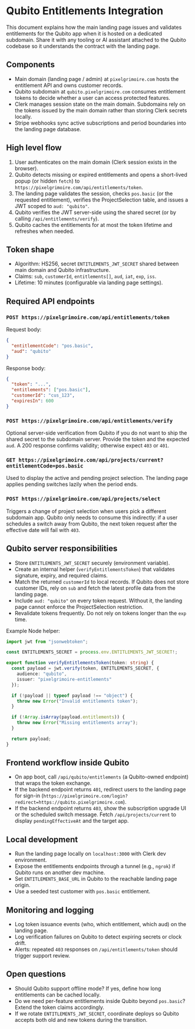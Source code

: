 # Qubito Entitlements Integration

This document explains how the main landing page issues and validates entitlements for the Qubito app when it is hosted on a dedicated subdomain. Share it with any tooling or AI assistant attached to the Qubito codebase so it understands the contract with the landing page.

## Components
- Main domain (landing page / admin) at `pixelgrimoire.com` hosts the entitlement API and owns customer records.
- Qubito subdomain at `qubito.pixelgrimoire.com` consumes entitlement tokens to decide whether a user can access protected features.
- Clerk manages session state on the main domain. Subdomains rely on the tokens issued by the main domain rather than storing Clerk secrets locally.
- Stripe webhooks sync active subscriptions and period boundaries into the landing page database.

## High level flow
1. User authenticates on the main domain (Clerk session exists in the browser).
2. Qubito detects missing or expired entitlements and opens a short-lived popup (or hidden `fetch`) to `https://pixelgrimoire.com/api/entitlements/token`.
3. The landing page validates the session, checks `pos.basic` (or the requested entitlement), verifies the ProjectSelection table, and issues a JWT scoped to `aud: "qubito"`.
4. Qubito verifies the JWT server-side using the shared secret (or by calling `/api/entitlements/verify`).
5. Qubito caches the entitlements for at most the token lifetime and refreshes when needed.

## Token shape
- Algorithm: HS256, secret `ENTITLEMENTS_JWT_SECRET` shared between main domain and Qubito infrastructure.
- Claims: `sub`, `customerId`, `entitlements[]`, `aud`, `iat`, `exp`, `iss`.
- Lifetime: 10 minutes (configurable via landing page settings).

## Required API endpoints
### `POST https://pixelgrimoire.com/api/entitlements/token`
Request body:
```json
{
  "entitlementCode": "pos.basic",
  "aud": "qubito"
}
```
Response body:
```json
{
  "token": "...",
  "entitlements": ["pos.basic"],
  "customerId": "cus_123",
  "expiresIn": 600
}
```

### `POST https://pixelgrimoire.com/api/entitlements/verify`
Optional server-side verification from Qubito if you do not want to ship the shared secret to the subdomain server. Provide the token and the expected `aud`. A 200 response confirms validity; otherwise expect `403` or `401`.

### `GET https://pixelgrimoire.com/api/projects/current?entitlementCode=pos.basic`
Used to display the active and pending project selection. The landing page applies pending switches lazily when the period ends.

### `POST https://pixelgrimoire.com/api/projects/select`
Triggers a change of project selection when users pick a different subdomain app. Qubito only needs to consume this indirectly: if a user schedules a switch away from Qubito, the next token request after the effective date will fail with `403`.

## Qubito server responsibilities
- Store `ENTITLEMENTS_JWT_SECRET` securely (environment variable).
- Create an internal helper (`verifyEntitlementsToken`) that validates signature, expiry, and required claims.
- Match the returned `customerId` to local records. If Qubito does not store customer IDs, rely on `sub` and fetch the latest profile data from the landing page.
- Include `aud: "qubito"` on every token request. Without it, the landing page cannot enforce the ProjectSelection restriction.
- Revalidate tokens frequently. Do not rely on tokens longer than the `exp` time.

Example Node helper:
```ts
import jwt from "jsonwebtoken";

const ENTITLEMENTS_SECRET = process.env.ENTITLEMENTS_JWT_SECRET!;

export function verifyEntitlementsToken(token: string) {
  const payload = jwt.verify(token, ENTITLEMENTS_SECRET, {
    audience: "qubito",
    issuer: "pixelgrimoire-entitlements"
  });

  if (!payload || typeof payload !== "object") {
    throw new Error("Invalid entitlements token");
  }

  if (!Array.isArray(payload.entitlements)) {
    throw new Error("Missing entitlements array");
  }

  return payload;
}
```

## Frontend workflow inside Qubito
- On app boot, call `/api/qubito/entitlements` (a Qubito-owned endpoint) that wraps the token exchange.
- If the backend endpoint returns `401`, redirect users to the landing page for sign-in (`https://pixelgrimoire.com/login?redirect=https://qubito.pixelgrimoire.com`).
- If the backend endpoint returns `403`, show the subscription upgrade UI or the scheduled switch message. Fetch `/api/projects/current` to display `pendingEffectiveAt` and the target app.

## Local development
- Run the landing page locally on `localhost:3000` with Clerk dev environment.
- Expose the entitlements endpoints through a tunnel (e.g., `ngrok`) if Qubito runs on another dev machine.
- Set `ENTITLEMENTS_BASE_URL` in Qubito to the reachable landing page origin.
- Use a seeded test customer with `pos.basic` entitlement.

## Monitoring and logging
- Log token issuance events (who, which entitlement, which aud) on the landing page.
- Log verification failures on Qubito to detect expiring secrets or clock drift.
- Alerts: repeated `403` responses on `/api/entitlements/token` should trigger support review.

## Open questions
- Should Qubito support offline mode? If yes, define how long entitlements can be cached locally.
- Do we need per-feature entitlements inside Qubito beyond `pos.basic`? Extend the token claims accordingly.
- If we rotate `ENTITLEMENTS_JWT_SECRET`, coordinate deploys so Qubito accepts both old and new tokens during the transition.
